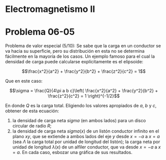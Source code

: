 # Electromagnetismo II
# Problema 06-05

Problema de valor especial (5/10): Se sabe que la carga en un conductor
se va hacia su superficie, pero su distribución en esta no se determina
fácilmente en la mayoría de los casos. Un ejemplo famoso para el cual la
densidad de carga puede calcularse explícitamente es el elipsoide:

```math
\frac{x^2}{a^2} + \frac{y^2}{b^2} + \frac{z^2}{c^2} = 1
```

Que en este caso:

```math
\sigma
=
\frac{Q}{4\pi a b c}\left(
\frac{x^2}{a^2} + \frac{y^2}{b^2} + \frac{z^2}{c^2} = 1
\right)^{-1/2}
```

En donde $`Q`$ es la carga total. Eligiendo los valores apropiados de
$`a`$, $`b`$ y $`c`$, obtener de esta ecuación:

1. la densidad de carga neta $`sigma`$ (en ambos lados) para un disco
circular de radio $`R`$;
2. la densidad de carga neta $`sigma(x)`$ de un listón conductor infinito
en el plano $`xy`$, que se extiende a ambos lados del eje $`y`$ desde
$`x = -a`$ a $`x = a`$ (sea $`\Lambda`$ la carga total por unidad de longitud
del listón); la carga neta por unidad de longitud $`\lambda(x)`$ de un alfiler
conductor, que va desde $`x = -a`$ a $`x = a`$. En cada caso, esbozar una
gráfica de sus resultados.
